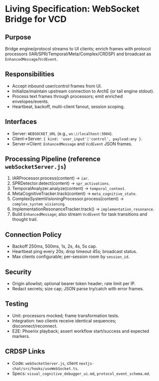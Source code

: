 # Living Specification: WebSocket Bridge for VCD

## Purpose
Bridge engine/protocol streams to UI clients; enrich frames with protocol processors (IAR/SPR/Temporal/Meta/Complex/CRDSP) and broadcast as `EnhancedMessage`/`VcdEvent`.

## Responsibilities
- Accept inbound user/control frames from UI.
- Initialize/maintain upstream connection to ArchE (or tail engine stdout).
- Process text frames through processors; emit enriched envelopes/events.
- Heartbeat, backoff, multi-client fanout, session scoping.

## Interfaces
- Server: `WEBSOCKET_URL` (e.g., `ws://localhost:3004`).
- Client→Server: `{ kind: 'user_input'|'control', payload:any }`.
- Server→Client: `EnhancedMessage` and `VcdEvent` JSON frames.

## Processing Pipeline (reference `webSocketServer.js`)
1. IARProcessor.process(content) → `iar`.
2. SPRDetector.detect(content) → `spr_activations`.
3. TemporalAnalyzer.analyze(content) → `temporal_context`.
4. MetaCognitiveTracker.track(content) → `meta_cognitive_state`.
5. ComplexSystemVisioningProcessor.process(content) → `complex_system_visioning`.
6. ImplementationResonanceTracker.track() → `implementation_resonance`.
7. Build `EnhancedMessage`; also stream `VcdEvent` for task transitions and thought trail.

## Connection Policy
- Backoff 250ms, 500ms, 1s, 2s, 4s, 5s cap.
- Heartbeat ping every 20s; drop timeout 45s; broadcast status.
- Max clients configurable; per-session room by `session_id`.

## Security
- Origin allowlist; optional bearer token header; rate limit per IP.
- Redact secrets; size cap; JSON parse try/catch with error frames.

## Testing
- Unit: processors mocked; frame transformation tests.
- Integration: two clients receive identical sequences; disconnect/reconnect.
- E2E: Phoenix playback; assert workflow start/success and expected markers.

## CRDSP Links
- Code: `webSocketServer.js`, client `nextjs-chat/src/hooks/useWebSocket.ts`.
- Specs: `visual_cognitive_debugger_ui.md`, `protocol_event_schema.md`.
